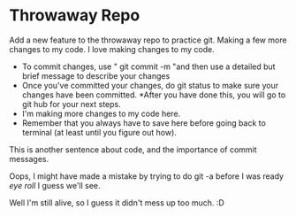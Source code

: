 # Throwaway Repo

Add a new feature to the throwaway repo to practice git.
Making a few more changes to my code.
I love making changes to my code.

* To commit changes, use " git commit -m "and then use a detailed but brief message to describe your changes
* Once you've committed your changes, do git status to make sure your changes have been committed.
*After you have done this, you will go to git hub for your next steps.
* I'm making more changes to my code here.
* Remember that you always have to save here before going back to terminal (at least until you figure out how).

This is another sentence about code, and the importance of commit messages.

Oops, I might have made a mistake by trying to do git -a before I was ready *eye roll* I guess we'll see.

Well I'm still alive, so I guess it didn't mess up too much. :D